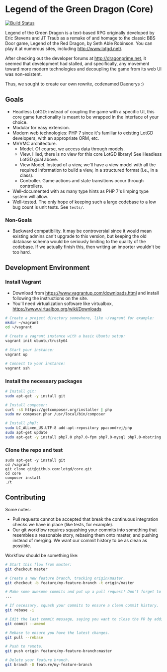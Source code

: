 # Legend of the Green Dragon (Core)

[![Build Status](https://travis-ci.org/lotgd/core.svg?branch=master)](https://travis-ci.org/lotgd/core)

Legend of the Green Dragon is a text-based RPG originally developed by Eric Stevens and JT Traub as a remake of and homage to the classic BBS Door game,
Legend of the Red Dragon, by Seth Able Robinson. You can play it at numerous sites, including http://www.lotgd.net/.

After checking out the developer forums at http://dragonprime.net, it seemed that development had stalled, and specifically,
any movement toward more modern technologies and decoupling the game from its web UI was non-existent.

Thus, we sought to create our own rewrite, codenamed Daenerys :)

## Goals

* Headless LotGD: instead of coupling the game with a specific UI, this core game functionality is meant to be
wrapped in the interface of your choice.
* Modular for easy extension.
* Modern web technologies: PHP 7 since it's familiar to existing LotGD developers, with an appropriate ORM, etc.
* MVVMC architecture.
  * Model. Of course, we access data through models.
  * View. I lied, there is no view for this core LotGD library! See Headless LotGD goal above.
  * View Model. Instead of a view, we'll have a view model with all the required information to build a view, in a structured format (i.e., in a class).
  * Controller. Game actions and state transitions occur through controllers.
* Well-documented with as many type hints as PHP 7's limping type system will allow.
* Well-tested. The only hope of keeping such a large codebase to a low bug count is unit tests. See `tests/`.

### Non-Goals

* Backward compatibility. It may be controversial since it would mean existing admins can't upgrade to this version, but keeping the old database schema would be seriously limiting to the quality of the codebase. If we actually finish this, then writing an importer wouldn't be too hard.

## Development Environment

### Install Vagrant
* Download from https://www.vagrantup.com/downloads.html and install following the instructions on the site.
* You'll need virtualization software like virtualbox, https://www.virtualbox.org/wiki/Downloads

```bash
# Create a project directory somewhere, like ~/vagrant for example:
mkdir ~/vagrant
cd ~/vagrant

# Create a vagrant instance with a basic Ubuntu setup:
vagrant init ubuntu/trusty64

# Start your instance:
vagrant up

# Connect to your instance:
vagrant ssh
```

### Install the necessary packages
```bash
# Install git:
sudo apt-get -y install git

# Install composer:
curl -sS https://getcomposer.org/installer | php
sudo mv composer.phar /usr/local/bin/composer

# Install php7:
sudo LC_ALL=en_US.UTF-8 add-apt-repository ppa:ondrej/php
sudo apt-get update
sudo apt-get -y install php7.0 php7.0-fpm php7.0-mysql php7.0-mbstring php-xml
```

### Clone the repo and test
```
sudo apt-get -y install git
cd /vagrant
git clone git@github.com:lotgd/core.git
cd core
composer install
./t
```

## Contributing
Some notes:
* Pull requests cannot be accepted that break the continuous integration checks we have in place (like tests, for example).
* Our git workflow requires squashing your commits into something that resembles a reasonable story, rebasing them onto master, and pushing instead of merging. We want our commit history to be as clean as possible.

Workflow should be something like:
```bash
# Start this flow from master:
git checkout master

# Create a new feature branch, tracking origin/master.
git checkout -b feature/my-feature-branch -t origin/master

# Make some awesome commits and put up a pull request! Don't forget to push your branch to remote before creating the PR. Try something like hub (https://hub.github.com/) if you want to create PRs from the command line.
...

# If necessary, squash your commits to ensure a clean commit history.
git rebase -i

# Edit the last commit message, saying you want to close the PR by adding "closes #[PR number]" to the message.
git commit --amend

# Rebase to ensure you have the latest changes.
git pull --rebase

# Push to remote.
git push origin feature/my-feature-branch:master

# Delete your feature branch.
git branch -D feature/my-feature-branch
```
